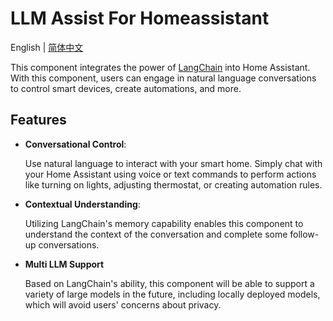# LLM Assist For Homeassistant

English | [简体中文](README_zh.md)

This component integrates the power of [LangChain](https://github.com/langchain-ai/langchain) into Home Assistant.
With this component, users can engage in natural language conversations to control smart devices, create automations, and more.

## Features
- __Conversational Control__: 

  Use natural language to interact with your smart home. Simply chat with your Home Assistant using voice or text commands to perform actions like turning on lights, adjusting thermostat, or creating automation rules.
- __Contextual Understanding__: 

  Utilizing LangChain's memory capability enables this component to understand the context of the conversation and complete some follow-up conversations.
- __Multi LLM Support__

  Based on LangChain's ability, this component will be able to support a variety of large models in the future, including locally deployed models, which will avoid users' concerns about privacy.